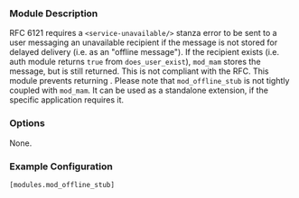 ### Module Description

RFC 6121 requires a `<service-unavailable/>` stanza error to be sent to a user messaging an unavailable recipient if the message is not stored for delayed delivery (i.e. as an "offline message").
If the recipient exists (i.e. auth module returns `true` from `does_user_exist`), `mod_mam` stores the message, but <service-unavailable/> is still returned. This is not compliant with the RFC.
This module prevents returning <service-unavailable/>.
Please note that `mod_offline_stub` is not tightly coupled with `mod_mam`. It can be used as a standalone extension, if the specific application requires it.

### Options

None.

### Example Configuration

```
[modules.mod_offline_stub]
```

